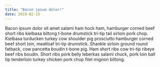 ```yaml
---
title: "Bacon ipsum dolor!"
date: 2019-02-15
---
```


Bacon ipsum dolor sit amet salami ham hock ham, hamburger corned beef short ribs kielbasa biltong t-bone drumstick tri-tip tail sirloin pork chop. 
Kielbasa turducken turkey cow shoulder pig prosciutto hamburger corned beef short loin, meatloaf tri-tip drumstick. Shankle sirloin ground round fatback, cow pancetta boudin t-bone pig. 
Ham short ribs cow tri-tip ribeye beef ribs boudin. Short ribs pork belly leberkas salami chuck, pork loin ball tip tenderloin turkey chicken pork chop filet mignon biltong.

